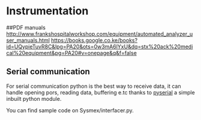 # Instrumentation

##PDF manuals
http://www.frankshospitalworkshop.com/equipment/automated_analyzer_user_manuals.html
https://books.google.co.ke/books?id=UQypieTuvR8C&lpg=PA20&ots=0w3mA6lYxU&dq=stx%20ack%20medical%20equipment&pg=PA20#v=onepage&q&f=false

## Serial communication
For serial communication python is the best way to receive data, it can handle opening pors, reading data, buffering e.tc thanks to [pyserial](http://pyserial.sourceforge.net/shortintro.html) a simple  inbuilt python module.

You can find sample code on Sysmex/interfacer.py. 
